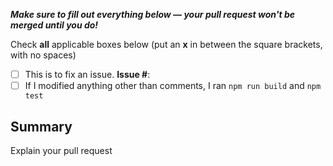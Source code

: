 ***Make sure to fill out everything below — your pull request won't be merged until you do!***

Check **all** applicable boxes below (put an **x** in between the square brackets, with no spaces)

- [ ] This is to fix an issue. **Issue #**:
- [ ] If I modified anything other than comments, I ran `npm run build` and `npm test`

## Summary
Explain your pull request
